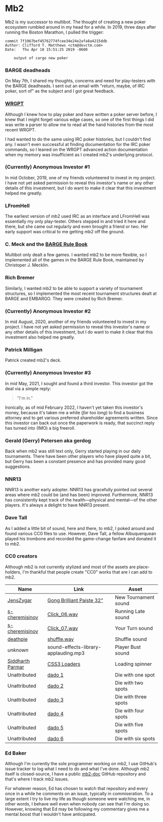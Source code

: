 # Mb2

Mb2 is my successor to multibot. The thought of creating a new poker ecosystem
rumbled around in my head for a while. In 2019, three days after running
the Boston Marathon, I pulled the trigger:
```
commit 7f1967bef45762774fcee34e24e2afa8a4215ddb
Author: Clifford T. Matthews <ctm@devctm.com>
Date:   Thu Apr 18 15:51:25 2019 -0600

    output of cargo new poker
```

### BARGE deadheads

On May 7th, I shared my thoughts, concerns and need for play-testers
with the BARGE deadheads. I sent out an email with "return, maybe, of
IRC poker, sort of" as the subject and I got great feedback.

### [WRGPT](http://wrgpt.org/)

Although I knew how to play poker and have written a poker server
before, I knew that I might forget various edge cases, so one of the
first things I did was write a parser to allow me to read all the hand
histories from the most recent WRGPT.

I had wanted to do the same using IRC poker histories, but I couldn't
find any.  I wasn't even successful at finding documentation for the
IRC poker commands, so I leaned on the WRGPT advanced action documentation
when my memory was insufficient as I created mb2's underlying protocol.

### (Currently) Anonymous Investor #1

In mid October, 2019, one of my friends volunteered to invest in my
project.  I have not yet asked permission to reveal this investor's
name or any other details of this investment, but I do want to make it
clear that this investment helped me greatly.

### LFromHell

The earliest version of mb2 used IRC as an interface and LFromHell was
essentially my only play-tester.  Others stepped in and tried it here and
there, but she came out regularly and even brought a friend or two.  Her
early support was critical to me getting mb2 off the ground.

### C. Meck and the [BARGE Rule Book](https://www.ceemeck.org/BARGERuleBook2021/)

Multibot only dealt a few games. I wanted mb2 to be more flexible, so
I implemented all of the games in the BARGE Rule Book, maintained by
Christoper J. Mecklin.

### Rich Bremer

Similarly, I wanted mb2 to be able to support a variety of tournament
structures, so I implemented the most recent tournament structures
dealt at BARGE and EMBARGO. They were created by Rich Bremer.

### (Currently) Anonymous Investor #2

In mid August, 2020, another of my friends volunteered to invest in my
project.  I have not yet asked permission to reveal this investor's
name or any other details of this investment, but I do want to make it
clear that this investment also helped me greatly.

### Patrick Milligan

Patrick created mb2's deck.

### (Currently) Anonymous Investor #3

In mid May, 2021, I sought and found a third investor. This investor
got the deal via a simple reply:

> "I'm in."

Ironically, as of mid February 2022, I haven't yet taken this
investor's money, because it's taken me a while (_far too long_) to
find a business attorney and to get various preferred shareholder
agreements written.  Since this investor can back out once the
paperwork is ready, that succinct reply has turned into (IMO) a big
freeroll.

### Gerald (Gerry) Petersen aka gerdog

Back when mb2 was still text only, Gerry started playing in our daily
tournaments. There have been other players who have played quite a
bit, but Gerry has been a constant presence and has provided many
good suggestions.

### NNR13

NNR13 is another early adopter. NNR13 has gracefully pointed out
several areas where mb2 could be (and has been) improved.  Furthermore,
NNR13 has consistently kept track of the health&mdash;physical
and mental&mdash;of the other players. It's always a delight to have
NNR13 present.

### Dave Tall

As I added a little bit of sound, here and there, to mb2, I poked
around and found various CC0 files to use. However, Dave Tall, a
fellow Albuquerquean played his trombone and recorded the game-change
fanfare and donated it to mb2.

### CC0 creators

Although mb2 is not currently stylized and most of the assets are
place-holders, I'm thankful that people create "CC0" works that are I
can add to mb2.


|Name|Link|Asset|
|----|----|-----|
|[JensZygar](https://freesound.org/people/JensZygar/)|[Gong Brilliant Paiste 32"](https://freesound.org/people/JensZygar/sounds/486629/)|New Tournament sound|
|[s-cheremisinov](https://freesound.org/people/s-cheremisinov/)|[Click_06.wav](https://freesound.org/people/s-cheremisinov/sounds/401084/)|Running Late sound|
|[s-cheremisinov](https://freesound.org/people/s-cheremisinov/)|[Click_07.wav](https://freesound.org/people/s-cheremisinov/sounds/401085/)|Your Turn sound|
|[deathpie](https://freesound.org/people/deathpie/)|[shuffle.wav](https://freesound.org/people/deathpie/sounds/19245/)|Shuffle sound|
|_unknown_|sound-effects-library-applauding.mp3|Player Bust sound|
|[Siddharth Parmar](https://github.com/Siddharth11)|[CSS3 Loaders](https://codepen.io/Siddharth11/pen/xbGrpG)|Loading spinner|
|Unattributed|[dado 1](https://freesvg.org/dado-1)|Die with one spot|
|Unattributed|[dado 2](https://freesvg.org/dado-2)|Die with two spots|
|Unattributed|[dado 3](https://freesvg.org/dado-3)|Die with three spots|
|Unattributed|[dado 4](https://freesvg.org/dado-4)|Die with four spots|
|Unattributed|[dado 5](https://freesvg.org/dado-5)|Die with five spots|
|Unattributed|[dado 6](https://freesvg.org/dado-6)|Die with six spots|

### Ed Baker

Although I'm currently the sole programmer working on mb2, I use
GitHub's issue tracker to log what I need to do and what I've done.
Although mb2 itself is closed-source, I have a public
[mb2-doc](https://github.com/ctm/mb2-doc) GitHub repository and that's
where I track mb2 issues.

For whatever reason, Ed has chosen to watch that repository and every
once in a while he comments on an issue, typically in commiseration.
To a large extent I try to live my life as though someone were
watching me, in other words, I behave well even when nobody can see
that I'm doing so. However, knowing that Ed may be following my
commentary gives me a mental boost that I wouldn't have anticipated.
